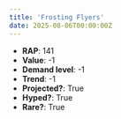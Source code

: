 ```yaml
---
title: 'Frosting Flyers'
date: 2025-08-06T00:00:00Z
---
```

- **RAP**: 141
- **Value**: -1
- **Demand level**: -1
- **Trend**: -1
- **Projected?**: True
- **Hyped?**: True
- **Rare?**: True
